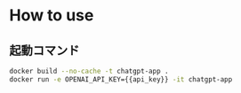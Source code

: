 # How to use

## 起動コマンド
```bash
docker build --no-cache -t chatgpt-app .
docker run -e OPENAI_API_KEY={{api_key}} -it chatgpt-app
```
